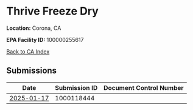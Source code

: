 # Thrive Freeze Dry

**Location:** Corona, CA

**EPA Facility ID:** 100000255617

[Back to CA Index](../../index.md)

## Submissions

| Date | Submission ID | Document Control Number |
|------|--------------|-------------------------|
| [2025-01-17](submissions/1000118444.md) | 1000118444 |  |
